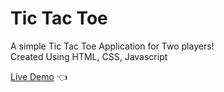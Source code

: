 # Tic Tac Toe

A simple Tic Tac Toe Application for Two players! \
Created Using HTML, CSS, Javascript

[Live Demo](https://tictactoe-project-odin.netlify.app/) :point_left:
